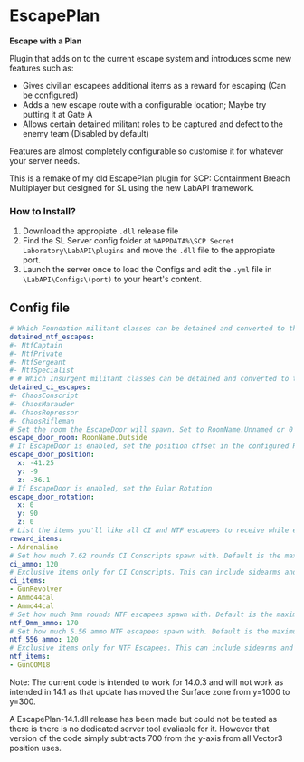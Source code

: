 # EscapePlan
**Escape with a Plan**

Plugin that adds on to the current escape system and introduces some new features such as:
- Gives civilian escapees additional items as a reward for escaping (Can be configured)
- Adds a new escape route with a configurable location; Maybe try putting it at Gate A
- Allows certain detained militant roles to be captured and defect to the enemy team (Disabled by default)

Features are almost completely configurable so customise it for whatever your server needs.

This is a remake of my old EscapePlan plugin for SCP: Containment Breach Multiplayer but designed for SL using the new LabAPI framework.

### How to Install?
1. Download the appropiate `.dll` release file
2. Find the SL Server config folder at `%APPDATA%\SCP Secret Laboratory\LabAPI\plugins` and move the `.dll` file to the appropiate port. 
3. Launch the server once to load the Configs and edit the `.yml` file in `\LabAPI\Configs\(port)` to your heart's content.

## Config file

```yml
# Which Foundation militant classes can be detained and converted to the other team. Leave empty for none
detained_ntf_escapes:
#- NtfCaptain
#- NtfPrivate
#- NtfSergeant
#- NtfSpecialist
# # Which Insurgent militant classes can be detained and converted to the other team. Leave empty for none
detained_ci_escapes:
#- ChaosConscript
#- ChaosMarauder
#- ChaosRepressor
#- ChaosRifleman
# Set the room the EscapeDoor will spawn. Set to RoomName.Unnamed or 0 to disable secondary escape route
escape_door_room: RoonName.Outside
# If EscapeDoor is enabled, set the position offset in the configured Room
escape_door_position:
  x: -41.25
  y: -9
  z: -36.1
# If EscapeDoor is enabled, set the Eular Rotation
escape_door_rotation:
  x: 0
  y: 90
  z: 0
# List the items you'll like all CI and NTF escapees to receive while escaping. Ammunition can be added but unless its not an option, you should use set ammo for the specific class. Armour is currently not supported (Trying so will spawn the player with two armour items)
reward_items:
- Adrenaline
# Set how much 7.62 rounds CI Conscripts spawn with. Default is the maximum amount combat armour can carry
ci_ammo: 120
# Exclusive items only for CI Conscripts. This can include sidearms and ammunition
ci_items:
- GunRevolver
- Ammo44cal
- Ammo44cal
# Set how much 9mm rounds NTF escapees spawn with. Default is the maximum amount combat armour can carry
ntf_9mm_ammo: 170
# Set how much 5.56 ammo NTF escapees spawn with. Default is the maximum amount combat armour can carry
ntf_556_ammo: 120
# Exclusive items only for NTF Escapees. This can include sidearms and ammunition
ntf_items:
- GunCOM18
```

Note:
The current code is intended to work for 14.0.3 and will not work as intended in 14.1 as that update has moved the Surface zone from y=1000 to y=300.

A EscapePlan-14.1.dll release has been made but could not be tested as there is there is no dedicated server tool avaliable for it. However that version of the code simply subtracts 700 from the y-axis from all Vector3 position uses.
